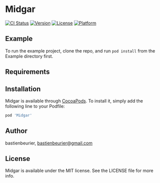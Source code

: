 # Midgar

[![CI Status](https://img.shields.io/travis/bastienbeurier/Midgar.svg?style=flat)](https://travis-ci.org/bastienbeurier/Midgar)
[![Version](https://img.shields.io/cocoapods/v/Midgar.svg?style=flat)](https://cocoapods.org/pods/Midgar)
[![License](https://img.shields.io/cocoapods/l/Midgar.svg?style=flat)](https://cocoapods.org/pods/Midgar)
[![Platform](https://img.shields.io/cocoapods/p/Midgar.svg?style=flat)](https://cocoapods.org/pods/Midgar)

## Example

To run the example project, clone the repo, and run `pod install` from the Example directory first.

## Requirements

## Installation

Midgar is available through [CocoaPods](https://cocoapods.org). To install
it, simply add the following line to your Podfile:

```ruby
pod 'Midgar'
```

## Author

bastienbeurier, bastienbeurier@gmail.com

## License

Midgar is available under the MIT license. See the LICENSE file for more info.
